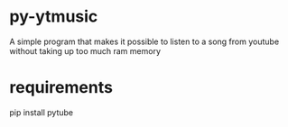 # py-ytmusic
A simple program that makes it possible to listen to a song from youtube without taking up too much ram memory

# requirements
pip install pytube
